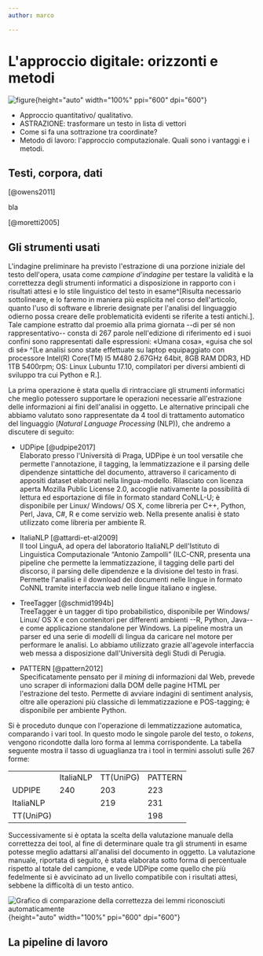 ```yaml
---
author: marco

---
```



# L'approccio digitale: orizzonti e metodi


![figure](../../../data/out/maps/placesProva.png "Logo Title Text 1"){height="auto" width="100%" ppi="600" dpi="600"}


* Approccio quantitativo/ qualitativo.
* ASTRAZIONE: trasformare un testo in lista di vettori
* Come si fa una sottrazione tra coordinate?
* Metodo di lavoro: l'approccio computazionale. Quali sono i vantaggi e i metodi.





## Testi, corpora, dati


[@owens2011]

bla

[@moretti2005]


## Gli strumenti usati

L'indagine preliminare ha previsto l'estrazione di una porzione iniziale del testo dell'opera, usata come *campione d'indagine* per testare la validità e la correttezza degli strumenti informatici a disposizione in rapporto con i risultati attesi e lo stile linguistico del testo in esame^[Risulta necessario sottolineare, e lo faremo in maniera più esplicita nel corso dell'articolo, quanto l'uso di software e librerie designate per l'analisi del linguaggio odierno possa creare delle problematicità evidenti se riferite a testi antichi.].
Tale campione estratto dal proemio alla prima giornata --di per sé non rappresentativo-- consta di 267 parole nell'edizione di riferimento ed i suoi confini sono rappresentati dalle espressioni: «Umana cosa», «guisa che sol di sé» ^[Le analisi sono state effettuate su laptop equipaggiato con processore Intel(R) Core(TM) I5 M480 2.67GHz 64bit, 8GB RAM DDR3, HD 1TB 5400rpm; OS: Linux Lubuntu 17.10, compilatori per diversi ambienti di sviluppo tra cui Python e R.].  

La prima operazione è stata quella di rintracciare gli strumenti informatici che meglio potessero supportare le operazioni necessarie all'estrazione delle informazioni ai fini dell'analisi in oggetto.
Le alternative principali che abbiamo valutato sono rappresentate da 4 tool di trattamento automatico del linguaggio (*Natural Language Processing* (NLP)), che andremo a discutere di seguito:

* UDPipe [@udpipe2017]  
Elaborato presso l'Università di Praga, UDPipe è un tool versatile che permette l'annotazione, il tagging, la lemmatizzazione e il parsing delle dipendenze sintattiche del documento, attraverso il caricamento di appositi dataset elaborati nella lingua-modello. Rilasciato con licenza aperta Mozilla Public License 2.0, accoglie nativamente la possibilità di lettura ed esportazione di file in formato standard CoNLL-U; è disponibile per Linux/ Windows/ OS X, come libreria per C++, Python, Perl, Java, C#, R e come servizio web.
Nella presente analisi è stato utilizzato come libreria per ambiente R.

* ItaliaNLP [@attardi-et-al2009]  
Il tool LinguA, ad opera del laboratorio ItaliaNLP dell'Istituto di Linguistica Computazionale “Antonio Zampolli” (ILC-CNR, presenta una pipeline che permette la lemmatizzazione, il tagging delle parti del discorso, il parsing delle dipendenze e la divisione del testo in frasi. Permette l'analisi e il download dei documenti nelle lingue in formato CoNNL tramite interfaccia web nelle lingue italiano e inglese.  

* TreeTagger [@schmid1994b]  
TreeTagger è un tagger di tipo probabilistico, disponibile per Windows/ Linux/ OS X e con contenitori per differenti ambienti --R, Python, Java-- e come applicazione standalone per Windows. La pipeline mostra un parser ed una serie di *modelli* di lingua da caricare nel motore per performare le analisi. 
Lo abbiamo utilizzato grazie all'agevole interfaccia web messa a disposizione dall'Università degli Studi di Perugia.

* PATTERN [@pattern2012]  
Specificatamente pensato per il *mining* di informazioni dal Web, prevede uno scraper di informazioni dalla DOM delle pagine HTML per l'estrazione del testo. Permette di avviare indagini di sentiment analysis, oltre alle operazioni più classiche di lemmatizzazione e POS-tagging; è disponibile per ambiente Python.

Si è proceduto dunque con l'operazione di lemmatizzazione automatica, comparando i vari tool. In questo modo le singole parole del testo, o *tokens*, vengono ricondotte dalla loro forma al lemma corrispondente. La tabella seguente mostra il tasso di uguaglianza tra i tool in termini assoluti sulle 267 forme:
 
|             |             |           |         | 
|-------------|-------------|-----------|---------| 
|             | ItaliaNLP 	| TT(UniPG) | PATTERN | 
| UDPIPE      | 240         | 203       | 223     | 
| ItaliaNLP	  |             | 219       | 231     | 
| TT(UniPG)   |             |           | 198     | 



Successivamente si è optata la scelta della valutazione manuale della correttezza dei tool, al fine di determinare quale tra gli strumenti in esame potesse meglio adattarsi all'analisi del documento in oggetto. La valutazione manuale, riportata di seguito, è stata elaborata sotto forma di percentuale rispetto al totale del campione, e vede UDPipe come quello che più fedelmente si è avvicinato ad un livello compatibile con i risultati attesi, sebbene la difficoltà di un testo antico.

![Grafico di comparazione della correttezza dei lemmi riconosciuti automaticamente](../charts/correctnessLib-Lemma2.png "Grafico di comparazione della correttezza dei lemmi riconosciuti automaticamente"){height="auto" width="100%" ppi="600" dpi="600"}


## La pipeline di lavoro

